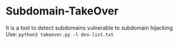 # Subdomain-TakeOver
It is a tool to detect subdomains vulnerable to subdomain hijacking </br>
Use: `python3 takeover.py -l dns-list.txt`
